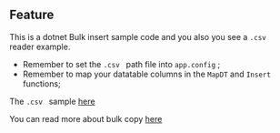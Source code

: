 ## Feature

This is a dotnet Bulk insert sample code and you also you see a `.csv ` reader example.
- Remember to set the  `.csv ` path file into `app.config` ;
- Remember to map your datatable columns in the  `MapDT` and `Insert`  functions;

The  `.csv `  sample [here](https://github.com/OfficeDev/O365-EDU-Tools/blob/master/CSV%20Samples/SDS%20Format/100%20Users/Student.csv)

You can read more about bulk copy [here](https://docs.microsoft.com/en-us/dotnet/framework/data/adonet/sql/single-bulk-copy-operations)
